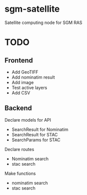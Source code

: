 # sgm-satellite
Satellite computing node for SGM RAS


# TODO

## Frontend

- Add GeoTIFF
- Add nominatim result
- Add image
- Test active layers
- Add CSV

## Backend

Declare models for API
- SearchResult for Nominatim
- SearchResult for STAC
- SearchParams for STAC

Declare routes
- Nominatim search
- stac search

Make functions
- nominatim search
- stac search